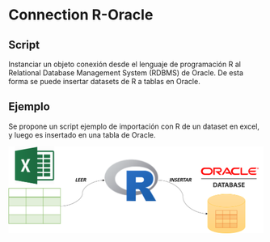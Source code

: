 [importacion]:images/importacion.png

Connection R-Oracle
==========================================

## Script

Instanciar un objeto conexión desde el lenguaje de programación R al Relational Database Management System (RDBMS) de Oracle. De esta forma se puede insertar datasets de R a tablas en Oracle.

## Ejemplo
Se propone un script ejemplo de importación con R de un dataset en excel, y luego es insertado en una tabla de Oracle.

![alt text][importacion]